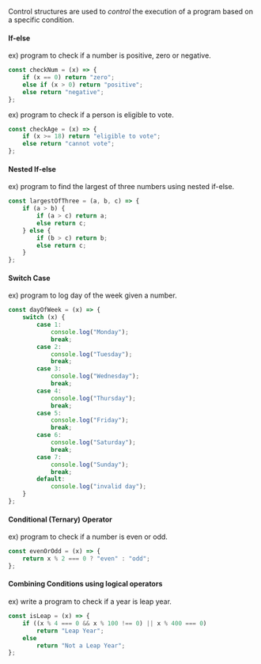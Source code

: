 Control structures are used to _control_ the execution of a program based on a specific condition.

#### If-else
ex) program to check if a number is positive, zero or negative.
```js
const checkNum = (x) => {
    if (x == 0) return "zero";
    else if (x > 0) return "positive";
    else return "negative";
};
```

ex) program to check if a person is eligible to vote.
```js
const checkAge = (x) => {
    if (x >= 18) return "eligible to vote";
    else return "cannot vote";
};
```

#### Nested If-else
ex) program to find the largest of three numbers using nested if-else.
```js
const largestOfThree = (a, b, c) => {
    if (a > b) {
        if (a > c) return a;
        else return c;
    } else {
        if (b > c) return b;
        else return c;
    }
};
```

#### Switch Case
ex) program to log day of the week given a number.
```js
const dayOfWeek = (x) => {
    switch (x) {
        case 1:
            console.log("Monday");
            break;
        case 2:
            console.log("Tuesday");
            break;
        case 3:
            console.log("Wednesday");
            break;
        case 4:
            console.log("Thursday");
            break;
        case 5:
            console.log("Friday");
            break;
        case 6:
            console.log("Saturday");
            break;
        case 7:
            console.log("Sunday");
            break;
        default:
            console.log("invalid day");
    }
};
```

#### Conditional (Ternary) Operator
ex) program to check if a number is even or odd.
```js
const evenOrOdd = (x) => {
    return x % 2 === 0 ? "even" : "odd";
};
```

#### Combining Conditions using logical operators
ex) write a program to check if a year is leap year.
```js
const isLeap = (x) => {
    if ((x % 4 === 0 && x % 100 !== 0) || x % 400 === 0)
        return "Leap Year";
    else
        return "Not a Leap Year";
};
```